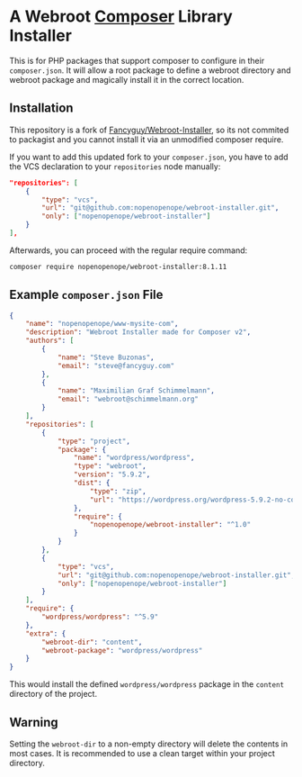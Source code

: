 # A Webroot [Composer](http://getcomposer.org) Library Installer

This is for PHP packages that support composer to configure in their `composer.json`.  It will
allow a root package to define a webroot directory and webroot package and magically install it
in the correct location.

## Installation

This repository is a fork of [Fancyguy/Webroot-Installer](https://github.com/nopenopenope/webroot-installer), so its not commited to packagist and you cannot install it via an unmodified composer require.

If you want to add this updated fork to your `composer.json`, you have to add the VCS declaration to your `repositories` node manually:

``` json
"repositories": [
    {
        "type": "vcs",
        "url": "git@github.com:nopenopenope/webroot-installer.git",
        "only": ["nopenopenope/webroot-installer"]
    }
],
```

Afterwards, you can proceed with the regular require command:
``` bash
composer require nopenopenope/webroot-installer:8.1.11
```


## Example `composer.json` File

``` json
{
    "name": "nopenopenope/www-mysite-com",
    "description": "Webroot Installer made for Composer v2",
    "authors": [
        {
            "name": "Steve Buzonas",
            "email": "steve@fancyguy.com"
        },
        {
            "name": "Maximilian Graf Schimmelmann",
            "email": "webroot@schimmelmann.org"
        }
    ],
    "repositories": [
        {
            "type": "project",
            "package": {
                "name": "wordpress/wordpress",
                "type": "webroot",
                "version": "5.9.2",
                "dist": {
                    "type": "zip",
                    "url": "https://wordpress.org/wordpress-5.9.2-no-content.zip"
                },
                "require": {
                    "nopenopenope/webroot-installer": "^1.0"
                }
            }
        },
        {
            "type": "vcs",
            "url": "git@github.com:nopenopenope/webroot-installer.git",
            "only": ["nopenopenope/webroot-installer"]
        }
    ],
    "require": {
        "wordpress/wordpress": "^5.9"
    },
    "extra": {
        "webroot-dir": "content",
        "webroot-package": "wordpress/wordpress"
    }
}
```

This would install the defined `wordpress/wordpress` package in the `content` directory of the project.

## Warning

Setting the `webroot-dir` to a non-empty directory will delete the contents in most cases.  It is recommended to use a clean target within your project directory.
